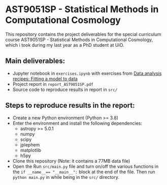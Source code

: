 # AST9051SP - Statistical Methods in Computational Cosmology

This repository contains the project deliverables for the special curriculum course AST9051SP - Statistical Methods in Computational Cosmology, which i took during my last year as a PhD student at UiO. 

## Main deliverables:
- Jupyter notebook in `exercises.ipynb` with exercises from [Data analysis recipes: Fitting a model to data](https://arxiv.org/abs/1008.4686)
- Project report in `report_AST9051SP.pdf`
- Source code to reproduce results in report in `src/`


## Steps to reproduce results in the report:
- Create a new Python environment (Python >= 3.8)
- Enter the environment and install the following dependencies:
    - astropy >= 5.0.1
    - numpy
    - scipy
    - jplephem
    - matplotlib
    - h5py
- Clone this repository (Note: it contains a 77MB data file)
- Open the Run `src/main.py` file and turn on/off the various functions in the `if __name__== "__main__":` block at the end of the file. Then run `python main.py` in while being in the `src/` directory.
